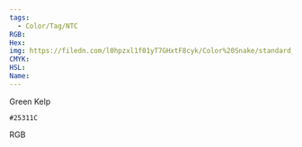 ```yaml
---
tags:
  - Color/Tag/NTC
RGB:
Hex:
img: https://filedn.com/l0hpzxl1f01yT7GHxtF8cyk/Color%20Snake/standard_csv_to_svg/%23/25311C.svg
CMYK:
HSL:
Name:
---
```

Green Kelp
```palette
#25311C
```
RGB
